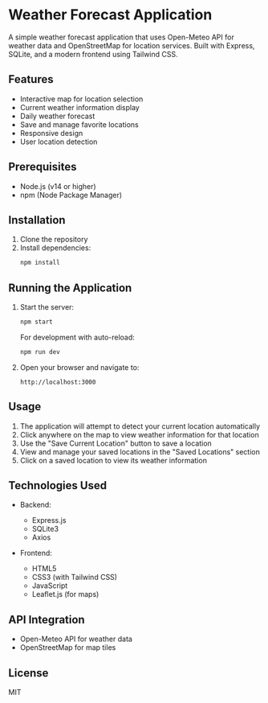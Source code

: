 # Weather Forecast Application

A simple weather forecast application that uses Open-Meteo API for weather data and OpenStreetMap for location services. Built with Express, SQLite, and a modern frontend using Tailwind CSS.

## Features

- Interactive map for location selection
- Current weather information display
- Daily weather forecast
- Save and manage favorite locations
- Responsive design
- User location detection

## Prerequisites

- Node.js (v14 or higher)
- npm (Node Package Manager)

## Installation

1. Clone the repository
2. Install dependencies:
   ```bash
   npm install
   ```

## Running the Application

1. Start the server:
   ```bash
   npm start
   ```
   For development with auto-reload:
   ```bash
   npm run dev
   ```

2. Open your browser and navigate to:
   ```
   http://localhost:3000
   ```

## Usage

1. The application will attempt to detect your current location automatically
2. Click anywhere on the map to view weather information for that location
3. Use the "Save Current Location" button to save a location
4. View and manage your saved locations in the "Saved Locations" section
5. Click on a saved location to view its weather information

## Technologies Used

- Backend:
  - Express.js
  - SQLite3
  - Axios

- Frontend:
  - HTML5
  - CSS3 (with Tailwind CSS)
  - JavaScript
  - Leaflet.js (for maps)

## API Integration

- Open-Meteo API for weather data
- OpenStreetMap for map tiles

## License

MIT 